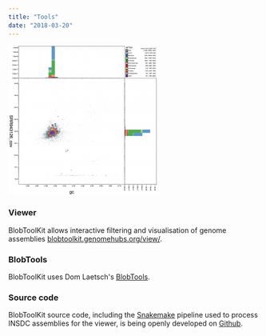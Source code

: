 ```yaml
---
title: "Tools"
date: "2018-03-20"
---
```


![](images/screencapture-blobtoolkit-genomehubs-org-view-Mollusca-dataset-AFTI01-blob-2018-07-13-13_12_08-e1531483997990-300x300.png)

### Viewer

BlobToolKit allows interactive filtering and visualisation of genome assemblies [blobtoolkit.genomehubs.org/view/](https://blobtoolkit.genomehubs.org/view/).

### BlobTools

BlobToolKit uses Dom Laetsch's [BlobTools](https://github.com/DRL/blobtools).

### Source code

BlobToolKit source code, including the [Snakemake](https://snakemake.readthedocs.io/en/stable/) pipeline used to process INSDC assemblies for the viewer, is being openly developed on [Github](https://github.com/blobtoolkit).
